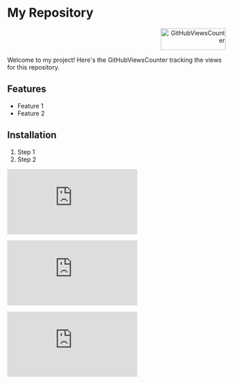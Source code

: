 

# My Repository
<div align="right">
  <img src="https://openlabx.com/githubviewscounter/api/gitvcr.php?username=ajee10x&repository=t2&theme=dark" alt="GitHubViewsCounter"  width="150" height="50">
</div>

Welcome to my project! Here's the GitHubViewsCounter tracking the views for this repository.


## Features
- Feature 1
- Feature 2

## Installation
1. Step 1
2. Step 2




![GitHubViewsCounter](https://openlabx.com/githubviewscounter/api/gitvcr.php?username=ajee10x&repository=t4&theme=light)


![GitHubViewsCounter](https://openlabx.com/githubviewscounter/api/gitvcmp.php?username=ajee10x&theme=dark)

![GitHubViewsCounter](https://openlabx.com/githubviewscounter/api/gitvcmp.php?username=ajee11x&theme=light)
